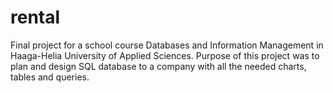 # rental
Final project for a school course Databases and Information Management in Haaga-Helia University of Applied Sciences. Purpose of this project was to plan and design SQL database to a company with all the needed charts, tables and queries.
